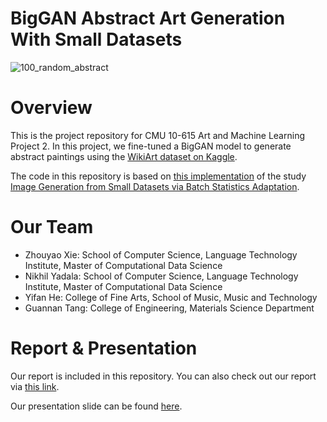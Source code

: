 # BigGAN Abstract Art Generation With Small Datasets

![100_random_abstract](https://user-images.githubusercontent.com/29810416/156103088-b7189e64-c153-4d0d-99d2-f80d95882472.jpg)

# Overview

This is the project repository for CMU 10-615 Art and Machine Learning Project 2. In this project, we fine-tuned a BigGAN model to generate abstract paintings using the [WikiArt dataset on Kaggle](https://www.kaggle.com/ipythonx/wikiart-gangogh-creating-art-gan).

The code in this repository is based on [this implementation](https://github.com/nogu-atsu/small-dataset-image-generation) of the study
[Image Generation from Small Datasets via Batch Statistics Adaptation](https://arxiv.org/abs/1904.01774).

# Our Team

- Zhouyao Xie: School of Computer Science, Language Technology Institute, Master of Computational Data Science
- Nikhil Yadala: School of Computer Science, Language Technology Institute, Master of Computational Data Science
- Yifan He: College of Fine Arts, School of Music, Music and Technology
- Guannan Tang: College of Engineering, Materials Science Department

# Report & Presentation

Our report is included in this repository. You can also check out our report via [this link](https://docs.google.com/document/d/1fbyA6RPusn2PiJagWwM1eanZLYPB2N8naEBR83Q8BHU/edit?usp=sharing).

Our presentation slide can be found [here](https://docs.google.com/presentation/d/1j-5lJQzxEgUyj6PWpqj66qM3ZCSxlZqMZ0aa4qD0NxA/edit?pli=1#slide=id.p).
